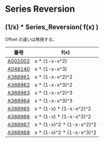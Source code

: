 # Series Reversion

## (1/x) * Series_Reversion( f(x) )

Offset の違いは無視する。

| 番号 | f(x) |
|----- | ----- | 
| [A001002](https://oeis.org/A001002) | x * (1-x-x^2)   |
| [A049140](https://oeis.org/A049140) | x * (1-x-x^3)   |
| [A368961](https://oeis.org/A368961) | x * (1-x-x^2)^2 |
| [A368962](https://oeis.org/A368962) | x * (1-x-x^3)^2 |
| [A368963](https://oeis.org/A368963) | x * (1-x-x^2)^3 |
| [A368964](https://oeis.org/A368964) | x * (1-x-x^3)^3 |
| [A368965](https://oeis.org/A368965) | x * (1-x)   * (1-x-x^2)^2 |
| [A368966](https://oeis.org/A368966) | x * (1-x)   * (1-x-x^3)^2 |
| [A368967](https://oeis.org/A368967) | x * (1-x)^2 * (1-x-x^2)^2 |
| [A368968](https://oeis.org/A368968) | x * (1-x)^2 * (1-x-x^3)^2 |

